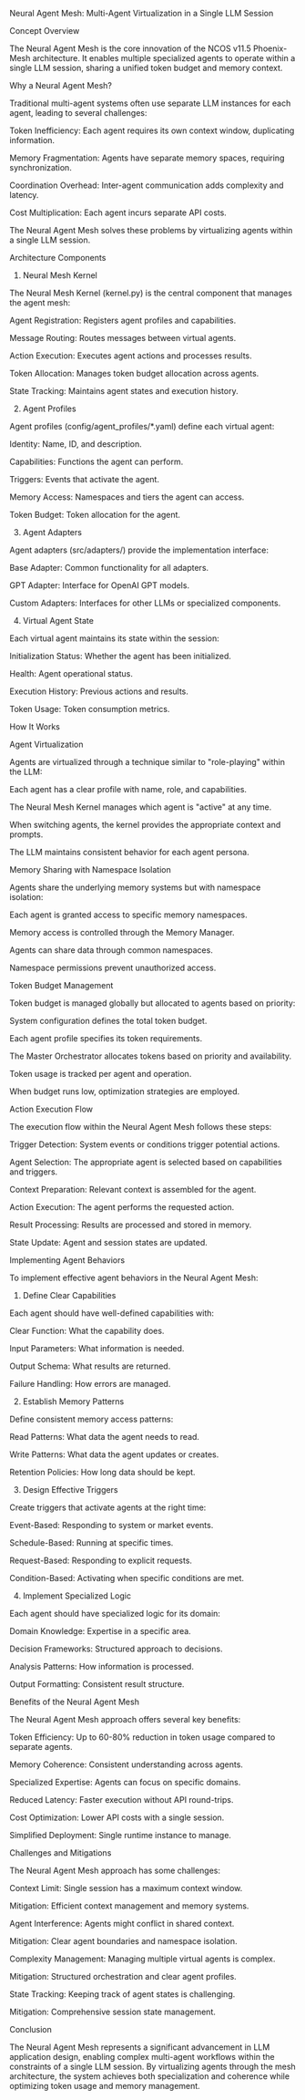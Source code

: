 Neural Agent Mesh: Multi-Agent Virtualization in a Single LLM Session

Concept Overview

The Neural Agent Mesh is the core innovation of the NCOS v11.5 Phoenix-Mesh architecture. It enables multiple specialized agents to operate within a single LLM session, sharing a unified token budget and memory context.

Why a Neural Agent Mesh?

Traditional multi-agent systems often use separate LLM instances for each agent, leading to several challenges:

Token Inefficiency: Each agent requires its own context window, duplicating information.

Memory Fragmentation: Agents have separate memory spaces, requiring synchronization.

Coordination Overhead: Inter-agent communication adds complexity and latency.

Cost Multiplication: Each agent incurs separate API costs.

The Neural Agent Mesh solves these problems by virtualizing agents within a single LLM session.

Architecture Components

1. Neural Mesh Kernel

The Neural Mesh Kernel (kernel.py) is the central component that manages the agent mesh:

Agent Registration: Registers agent profiles and capabilities.

Message Routing: Routes messages between virtual agents.

Action Execution: Executes agent actions and processes results.

Token Allocation: Manages token budget allocation across agents.

State Tracking: Maintains agent states and execution history.

2. Agent Profiles

Agent profiles (config/agent_profiles/*.yaml) define each virtual agent:

Identity: Name, ID, and description.

Capabilities: Functions the agent can perform.

Triggers: Events that activate the agent.

Memory Access: Namespaces and tiers the agent can access.

Token Budget: Token allocation for the agent.

3. Agent Adapters

Agent adapters (src/adapters/) provide the implementation interface:

Base Adapter: Common functionality for all adapters.

GPT Adapter: Interface for OpenAI GPT models.

Custom Adapters: Interfaces for other LLMs or specialized components.

4. Virtual Agent State

Each virtual agent maintains its state within the session:

Initialization Status: Whether the agent has been initialized.

Health: Agent operational status.

Execution History: Previous actions and results.

Token Usage: Token consumption metrics.

How It Works

Agent Virtualization

Agents are virtualized through a technique similar to "role-playing" within the LLM:

Each agent has a clear profile with name, role, and capabilities.

The Neural Mesh Kernel manages which agent is "active" at any time.

When switching agents, the kernel provides the appropriate context and prompts.

The LLM maintains consistent behavior for each agent persona.

Memory Sharing with Namespace Isolation

Agents share the underlying memory systems but with namespace isolation:

Each agent is granted access to specific memory namespaces.

Memory access is controlled through the Memory Manager.

Agents can share data through common namespaces.

Namespace permissions prevent unauthorized access.

Token Budget Management

Token budget is managed globally but allocated to agents based on priority:

System configuration defines the total token budget.

Each agent profile specifies its token requirements.

The Master Orchestrator allocates tokens based on priority and availability.

Token usage is tracked per agent and operation.

When budget runs low, optimization strategies are employed.

Action Execution Flow

The execution flow within the Neural Agent Mesh follows these steps:

Trigger Detection: System events or conditions trigger potential actions.

Agent Selection: The appropriate agent is selected based on capabilities and triggers.

Context Preparation: Relevant context is assembled for the agent.

Action Execution: The agent performs the requested action.

Result Processing: Results are processed and stored in memory.

State Update: Agent and session states are updated.

Implementing Agent Behaviors

To implement effective agent behaviors in the Neural Agent Mesh:

1. Define Clear Capabilities

Each agent should have well-defined capabilities with:

Clear Function: What the capability does.

Input Parameters: What information is needed.

Output Schema: What results are returned.

Failure Handling: How errors are managed.

2. Establish Memory Patterns

Define consistent memory access patterns:

Read Patterns: What data the agent needs to read.

Write Patterns: What data the agent updates or creates.

Retention Policies: How long data should be kept.

3. Design Effective Triggers

Create triggers that activate agents at the right time:

Event-Based: Responding to system or market events.

Schedule-Based: Running at specific times.

Request-Based: Responding to explicit requests.

Condition-Based: Activating when specific conditions are met.

4. Implement Specialized Logic

Each agent should have specialized logic for its domain:

Domain Knowledge: Expertise in a specific area.

Decision Frameworks: Structured approach to decisions.

Analysis Patterns: How information is processed.

Output Formatting: Consistent result structure.

Benefits of the Neural Agent Mesh

The Neural Agent Mesh approach offers several key benefits:

Token Efficiency: Up to 60-80% reduction in token usage compared to separate agents.

Memory Coherence: Consistent understanding across agents.

Specialized Expertise: Agents can focus on specific domains.

Reduced Latency: Faster execution without API round-trips.

Cost Optimization: Lower API costs with a single session.

Simplified Deployment: Single runtime instance to manage.

Challenges and Mitigations

The Neural Agent Mesh approach has some challenges:

Context Limit: Single session has a maximum context window.

Mitigation: Efficient context management and memory systems.

Agent Interference: Agents might conflict in shared context.

Mitigation: Clear agent boundaries and namespace isolation.

Complexity Management: Managing multiple virtual agents is complex.

Mitigation: Structured orchestration and clear agent profiles.

State Tracking: Keeping track of agent states is challenging.

Mitigation: Comprehensive session state management.

Conclusion

The Neural Agent Mesh represents a significant advancement in LLM application design, enabling complex multi-agent workflows within the constraints of a single LLM session. By virtualizing agents through the mesh architecture, the system achieves both specialization and coherence while optimizing token usage and memory management.